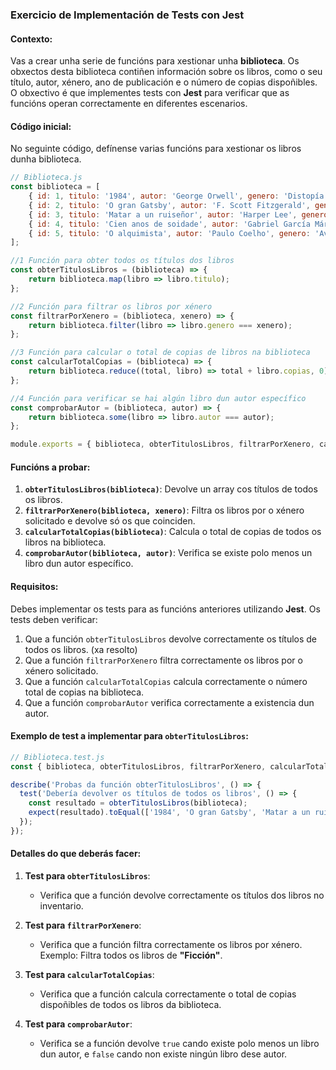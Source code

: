 
### Exercicio de Implementación de Tests con Jest

#### Contexto:

Vas a crear unha serie de funcións para xestionar unha **biblioteca**. Os obxectos desta biblioteca contiñen información sobre os libros, como o seu título, autor, xénero, ano de publicación e o número de copias dispoñibles. O obxectivo é que implementes tests con **Jest** para verificar que as funcións operan correctamente en diferentes escenarios.

#### Código inicial:

No seguinte código, defínense varias funcións para xestionar os libros dunha biblioteca.

```javascript
// Biblioteca.js
const biblioteca = [
    { id: 1, titulo: '1984', autor: 'George Orwell', genero: 'Distopía', ano: 1949, copias: 5 },
    { id: 2, titulo: 'O gran Gatsby', autor: 'F. Scott Fitzgerald', genero: 'Ficción', ano: 1925, copias: 3 },
    { id: 3, titulo: 'Matar a un ruiseñor', autor: 'Harper Lee', genero: 'Ficción', ano: 1960, copias: 2 },
    { id: 4, titulo: 'Cien anos de soidade', autor: 'Gabriel García Márquez', genero: 'Realismo máxico', ano: 1967, copias: 4 },
    { id: 5, titulo: 'O alquimista', autor: 'Paulo Coelho', genero: 'Aventura', ano: 1988, copias: 6 }
];

//1 Función para obter todos os títulos dos libros
const obterTitulosLibros = (biblioteca) => {
    return biblioteca.map(libro => libro.titulo);
};

//2 Función para filtrar os libros por xénero
const filtrarPorXenero = (biblioteca, xenero) => {
    return biblioteca.filter(libro => libro.genero === xenero);
};

//3 Función para calcular o total de copias de libros na biblioteca
const calcularTotalCopias = (biblioteca) => {
    return biblioteca.reduce((total, libro) => total + libro.copias, 0);
};

//4 Función para verificar se hai algún libro dun autor específico
const comprobarAutor = (biblioteca, autor) => {
    return biblioteca.some(libro => libro.autor === autor);
};

module.exports = { biblioteca, obterTitulosLibros, filtrarPorXenero, calcularTotalCopias, comprobarAutor };
```

#### Funcións a probar:

1. **`obterTitulosLibros(biblioteca)`**: Devolve un array cos títulos de todos os libros.
2. **`filtrarPorXenero(biblioteca, xenero)`**: Filtra os libros por o xénero solicitado e devolve só os que coinciden.
3. **`calcularTotalCopias(biblioteca)`**: Calcula o total de copias de todos os libros na biblioteca.
4. **`comprobarAutor(biblioteca, autor)`**: Verifica se existe polo menos un libro dun autor específico.

#### Requisitos:

Debes implementar os tests para as funcións anteriores utilizando **Jest**. Os tests deben verificar:

1. Que a función `obterTitulosLibros` devolve correctamente os títulos de todos os libros. (xa resolto)
2. Que a función `filtrarPorXenero` filtra correctamente os libros por o xénero solicitado.
3. Que a función `calcularTotalCopias` calcula correctamente o número total de copias na biblioteca.
4. Que a función `comprobarAutor` verifica correctamente a existencia dun autor.

#### Exemplo de test a implementar para `obterTitulosLibros`:

```javascript
// Biblioteca.test.js
const { biblioteca, obterTitulosLibros, filtrarPorXenero, calcularTotalCopias, comprobarAutor } = require('./Biblioteca');

describe('Probas da función obterTitulosLibros', () => {
  test('Debería devolver os títulos de todos os libros', () => {
    const resultado = obterTitulosLibros(biblioteca);
    expect(resultado).toEqual(['1984', 'O gran Gatsby', 'Matar a un ruiseñor', 'Cien anos de soidade', 'O alquimista']);
  });
});
```

#### Detalles do que deberás facer:

1. **Test para `obterTitulosLibros`**:
    - Verifica que a función devolve correctamente os títulos dos libros no inventario.

2. **Test para `filtrarPorXenero`**:
    - Verifica que a función filtra correctamente os libros por xénero. Exemplo: Filtra todos os libros de **"Ficción"**.

3. **Test para `calcularTotalCopias`**:
    - Verifica que a función calcula correctamente o total de copias dispoñibles de todos os libros da biblioteca.

4. **Test para `comprobarAutor`**:
    - Verifica se a función devolve `true` cando existe polo menos un libro dun autor, e `false` cando non existe ningún libro dese autor.

